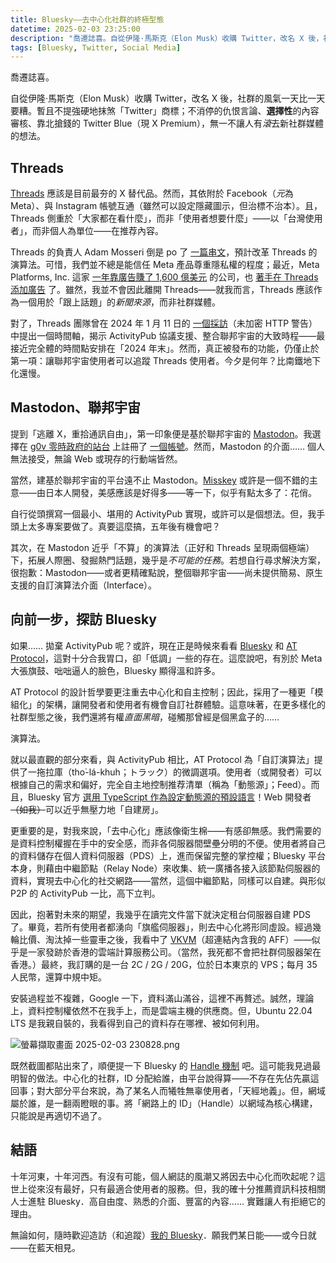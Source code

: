 ```yaml
---
title: Bluesky——去中心化社群的終極型態
datetime: 2025-02-03 23:25:00
description: "喬遷誌喜。自從伊隆·馬斯克（Elon Musk）收購 Twitter，改名 X 後，社群的風氣一天比一天要糟。暫且不提強硬地抹煞「Twitter」商標；不消停的仇恨言論、選擇性的內容審核、靠北搶錢的 Twitter Blue（現 X Premium），無一不讓人有滾去新社群媒體的想法。"
tags: [Bluesky, Twitter, Social Media]
---
```


喬遷誌喜。

自從伊隆·馬斯克（Elon Musk）收購 Twitter，改名 X 後，社群的風氣一天比一天要糟。暫且不提強硬地抹煞「Twitter」商標；不消停的仇恨言論、**選擇性**的內容審核、靠北搶錢的 Twitter Blue（現 X Premium），無一不讓人有*滾*去新社群媒體的想法。

## Threads

[Threads](https://threads.net) 應該是目前最夯的 X 替代品。然而，其依附於 Facebook（*元*為 Meta）、與 Instagram 帳號互通（雖然可以設定隱藏圖示，但治標不治本）。且，Threads 側重於「大家都在看什麼」，而非「使用者想要什麼」——以「台灣使用者」，而非個人為單位——在推荐內容。

Threads 的負責人 Adam Mosseri 倒是 po 了 [一篇串文](https://www.fixthreads.net/@mosseri/post/C3IjTzGvk6_)，預計改革 Threads 的演算法。可惜，我們並不總是能信任 Meta 產品尊重隱私權的程度；最近，Meta Platforms, Inc. 這家 [一年靠廣告賺了 1,600 億美元](https://www.statista.com/statistics/271258/facebooks-advertising-revenue-worldwide/) 的公司，也 [著手在 Threads 添加廣告](https://www.socialmediatoday.com/news/meta-launches-test-threads-ads/738317/) 了。雖然，我並不會因此離開 Threads——就我而言，Threads 應該作為一個用於「跟上話題」的*新聞來源*，而非社群媒體。

對了，Threads 團隊曾在 2024 年 1 月 11 日的 [一個採訪](http://plasticbag.org/archives/2024/01/how-threads-will-integrate-with-the-fediverse/)（未加密 HTTP 警告）中提出一個時間軸，揭示 ActivityPub 協議支援、整合聯邦宇宙的大致時程——最接近完全體的時間點安排在「2024 年末」。然而，真正被發布的功能，仍僅止於第一項：讓聯邦宇宙使用者可以追蹤 Threads 使用者。今夕是何年？比南鐵地下化還慢。

## Mastodon、聯邦宇宙

提到「逃離 X，重拾通訊自由」，第一印象便是基於聯邦宇宙的 [Mastodon](https://joinmastodon.org/)。我選擇在 [g0v 零時政府的站台](https://g0v.social) 上註冊了 [一個帳號](https://g0v.social/@rm)。然而，Mastodon 的介面…… 個人無法接受，無論 Web 或現存的行動端皆然。

當然，建基於聯邦宇宙的平台遠不止 Mastodon。[Misskey](https://misskey-hub.net/tw/) 或許是一個不錯的主意——由日本人開發，美感應該是好得多——等一下，似乎有點太多了：花俏。

自行從頭撰寫一個最小、堪用的 ActivityPub 實現，或許可以是個想法。但，我手頭上太多專案要做了。真要這麼搞，五年後有機會吧？


其次，在 Mastodon 近乎「不算」的演算法（正好和 Threads 呈現兩個極端）下，拓展人際圈、發掘熱門話題，幾乎是*不可能的任務*。若想自行尋求解決方案，很抱歉：Mastodon——或者更精確點說，整個聯邦宇宙——尚未提供簡易、原生支援的自訂演算法介面（Interface）。

## 向前一步，探訪 Bluesky

如果…… 拋棄 ActivityPub 呢？或許，現在正是時候來看看 [Bluesky](https://bsky.app/) 和 [AT Protocol](https://atproto.com/)，這對十分合我胃口，卻「低調」一些的存在。這麼說吧，有別於 Meta 大張旗鼓、咄咄逼人的臉色，Bluesky 顯得溫和許多。

AT Protocol 的設計哲學要更注重去中心化和自主控制；因此，採用了一種更「模組化」的架構，讓開發者和使用者有機會自訂社群體驗。這意味著，在更多樣化的社群型態之後，我們還將有權*直面黑暗*，碰觸那曾經是個黑盒子的…… 

演算法。

就以最直觀的部分來看，與 ActivityPub 相比，AT Protocol 為「自訂演算法」提供了一拖拉庫（tho͘-lá-khuh；トラック）的微調選項。使用者（或開發者）可以根據自己的需求和偏好，完全自主地控制推荐清單（稱為「動態源」；Feed）。而且，Bluesky 官方 [選用 TypeScript 作為設定動態源的預設語言](https://github.com/bluesky-social/feed-generator)！Web 開發者<del>（如我）</del>可以近乎無壓力地「自建房」。

更重要的是，對我來說，「去中心化」應該像衛生棉——有感卻無感。我們需要的是資料控制權握在手中的安全感，而非各伺服器間壁壘分明的不便。使用者將自己的資料儲存在個人資料伺服器（PDS）上，進而保留完整的掌控權；Bluesky 平台本身，則藉由中繼節點（Relay Node）來收集、統一廣播各接入該節點伺服器的資料，實現去中心化的社交網路——當然，這個中繼節點，同樣可以自建。與形似 P2P 的 ActivityPub 一比，高下立判。

因此，抱著對未來的期望，我幾乎在讀完文件當下就決定租台伺服器自建 PDS 了。畢竟，若所有使用者都湧向「旗艦伺服器」，則去中心化將形同虛設。經過幾輪比價、淘汰掉一些靈車之後，我看中了 [VKVM](https://www.vkvm.info/aff/RFLZXQCU)（超連結內含我的 AFF）——似乎是一家發跡於香港的雲端計算服務公司。（當然，我死都不會把社群伺服器架在香港。）最終，我訂購的是一台 2C / 2G / 20G，位於日本東京的 VPS；每月 35 人民幣，還算中規中矩。

安裝過程並不複雜，Google 一下，資料滿山滿谷，這裡不再贅述。誠然，理論上，資料控制權依然不在我手上，而是雲端主機的供應商。但，Ubuntu 22.04 LTS 是我親自裝的，我看得到自己的資料存在哪裡、被如何利用。

![螢幕擷取畫面 2025-02-03 230828.png](https://assets.rnmeow.com/img/2025/02/螢幕擷取畫面%202025-02-03%20230828-11115be111a9d404.png "寫這篇文章的當下，我的 Bluesky 個人頁面截圖")

既然截圖都貼出來了，順便提一下 Bluesky 的 [Handle 機制](https://bsky.social/about/blog/4-28-2023-domain-handle-tutorial) 吧。這可能我見過最明智的做法。中心化的社群，ID 分配給誰，由平台說得算——不存在先佔先贏這回事；對大部分平台來說，為了某名人而犧牲無辜使用者，「天經地義」。但，網域屬於誰，是一翻兩瞪眼的事。將「網路上的 ID」（Handle）以網域為核心構建，只能說是再適切不過了。

## 結語

十年河東，十年河西。有沒有可能，個人網誌的風潮又將因去中心化而吹起呢？這世上從來沒有最好，只有最適合使用者的服務。但，我的確十分推薦資訊科技相關人士進駐 Bluesky．高自由度、熟悉的介面、豐富的內容…… 實難讓人有拒絕它的理由。

無論如何，隨時歡迎造訪（和追蹤）[我的 Bluesky](https://bsky.app/profile/rnmeow.com)．願我們某日能——或今日就——在藍天相見。

  
